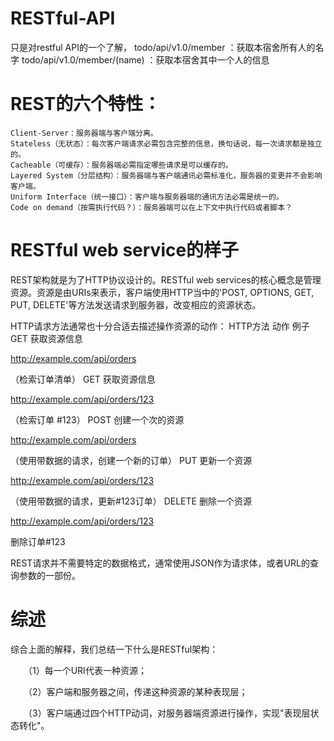 # RESTful-API

只是对restful API的一个了解，
todo/api/v1.0/member ：获取本宿舍所有人的名字
todo/api/v1.0/member/(name) ：获取本宿舍其中一个人的信息
# REST的六个特性：

    Client-Server：服务器端与客户端分离。
    Stateless（无状态）：每次客户端请求必需包含完整的信息，换句话说，每一次请求都是独立的。
    Cacheable（可缓存）：服务器端必需指定哪些请求是可以缓存的。
    Layered System（分层结构）：服务器端与客户端通讯必需标准化，服务器的变更并不会影响客户端。
    Uniform Interface（统一接口）：客户端与服务器端的通讯方法必需是统一的。
    Code on demand（按需执行代码？）：服务器端可以在上下文中执行代码或者脚本？

# RESTful web service的样子

REST架构就是为了HTTP协议设计的。RESTful web services的核心概念是管理资源。资源是由URIs来表示，客户端使用HTTP当中的'POST, OPTIONS, GET, PUT, DELETE'等方法发送请求到服务器，改变相应的资源状态。

HTTP请求方法通常也十分合适去描述操作资源的动作：
HTTP方法 	动作 	例子
GET 	获取资源信息 	

http://example.com/api/orders

（检索订单清单）
GET 	获取资源信息 	

http://example.com/api/orders/123

（检索订单 #123）
POST 	创建一个次的资源 	

http://example.com/api/orders

（使用带数据的请求，创建一个新的订单）
PUT 	更新一个资源 	

http://example.com/api/orders/123

（使用带数据的请求，更新#123订单）
DELETE 	删除一个资源 	

http://example.com/api/orders/123

删除订单#123

REST请求并不需要特定的数据格式，通常使用JSON作为请求体，或者URL的查询参数的一部份。


# 综述

综合上面的解释，我们总结一下什么是RESTful架构：

　　（1）每一个URI代表一种资源；

　　（2）客户端和服务器之间，传递这种资源的某种表现层；

　　（3）客户端通过四个HTTP动词，对服务器端资源进行操作，实现"表现层状态转化"。

